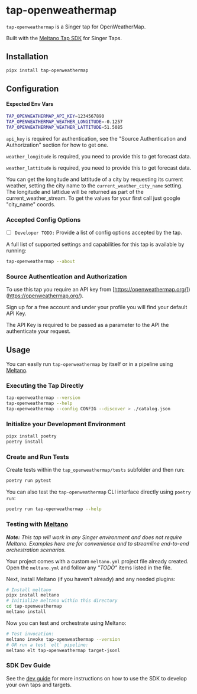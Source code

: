 # tap-openweathermap

`tap-openweathermap` is a Singer tap for OpenWeatherMap.

Built with the [Meltano Tap SDK](https://sdk.meltano.com) for Singer Taps.

## Installation

```bash
pipx install tap-openweathermap
```

## Configuration

#### Expected Env Vars
```bash
TAP_OPENWEATHERMAP_API_KEY=1234567890
TAP_OPENWEATHERMAP_WEATHER_LONGITUDE=-0.1257
TAP_OPENWEATHERMAP_WEATHER_LATTITUDE=51.5085
```

`api_key` is required for authentication, see the "Source Authentication and Authorization" section for how to get one.

`weather_longitude` is required, you need to provide this to get forecast data.

`weather_lattitude` is required, you need to provide this to get forecast data.

You can get the longitude and lattitude of a city by requesting its current weather, setting the city name to the `current_weather_city_name` setting.
The longitude and lattidue will be returned as part of the current_weather_stream. To get the values for your first call just google "city_name" coords.
 
### Accepted Config Options

- [ ] `Developer TODO:` Provide a list of config options accepted by the tap.

A full list of supported settings and capabilities for this
tap is available by running:

```bash
tap-openweathermap --about
```

### Source Authentication and Authorization

To use this tap you require an API key from [https://openweathermap.org/])(https://openweathermap.org/). 

Sign up for a free account and under your profile you will find your default API Key.

The API Key is required to be passed as a parameter to the API the authenticate your request.

## Usage

You can easily run `tap-openweathermap` by itself or in a pipeline using [Meltano](https://meltano.com/).

### Executing the Tap Directly

```bash
tap-openweathermap --version
tap-openweathermap --help
tap-openweathermap --config CONFIG --discover > ./catalog.json
```

### Initialize your Development Environment

```bash
pipx install poetry
poetry install
```

### Create and Run Tests

Create tests within the `tap_openweathermap/tests` subfolder and
  then run:

```bash
poetry run pytest
```

You can also test the `tap-openweathermap` CLI interface directly using `poetry run`:

```bash
poetry run tap-openweathermap --help
```

### Testing with [Meltano](https://www.meltano.com)

_**Note:** This tap will work in any Singer environment and does not require Meltano.
Examples here are for convenience and to streamline end-to-end orchestration scenarios._

Your project comes with a custom `meltano.yml` project file already created. Open the `meltano.yml` and follow any _"TODO"_ items listed in
the file.

Next, install Meltano (if you haven't already) and any needed plugins:

```bash
# Install meltano
pipx install meltano
# Initialize meltano within this directory
cd tap-openweathermap
meltano install
```

Now you can test and orchestrate using Meltano:

```bash
# Test invocation:
meltano invoke tap-openweathermap --version
# OR run a test `elt` pipeline:
meltano elt tap-openweathermap target-jsonl
```

### SDK Dev Guide

See the [dev guide](https://sdk.meltano.com/en/latest/dev_guide.html) for more instructions on how to use the SDK to 
develop your own taps and targets.
